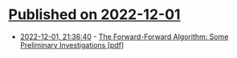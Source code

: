 # [Published on 2022-12-01](index.md)

* [2022-12-01, 21:36:40](https://news.ycombinator.com/item?id=33823170) - [The Forward-Forward Algorithm: Some Preliminary Investigations [pdf]](https://www.cs.toronto.edu/~hinton/FFA13.pdf)
